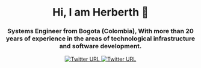 <div id="header" align="center">
    <img src="https://user-images.githubusercontent.com/132395219/235794598-3883421d-5d92-4f0f-92f4-a1b1eb69cb94.jpg" alt="">
    <h1 align="center">Hi, I am Herberth 👋</h1>
    <h3>
        Systems Engineer from Bogota (Colombia), With more than 20 years of experience in the areas of technological infrastructure 
        and software development. 	
    </h3>
</div>
<div id="Budgets" align="center">
  <a href="https://www.linkedin.com/in/herberth-ladino-bab90064/" target="_blank">
    <img alt="Twitter URL" src="https://img.shields.io/twitter/url?color=blue&label=HOL&logo=twitter&style=for-the-badge&url=https%3A%2F%2Ftwitter.com%2Fhol_2014">
  </a>
  <a href="https://ssip.com.co" target="_blank">
    <img alt="Twitter URL" src="https://img.shields.io/twitter/url?color=orange&label=SSIPCloud&logo=twitter&style=for-the-badge&url=https%3A%2F%2Ftwitter.com%2FSSIPCLOUD">
  </a>
</div>
<!--
**herberthladino/herberthladino** is a ✨ _special_ ✨ repository because its `README.md` (this file) appears on your GitHub profile.

Here are some ideas to get you started:

- 🔭 I’m currently working on ...
- 🌱 I’m currently learning ...
- 👯 I’m looking to collaborate on ...
- 🤔 I’m looking for help with ...
- 💬 Ask me about ...
- 📫 How to reach me: ...
- 😄 Pronouns: ...
- ⚡ Fun fact: ...
-->
